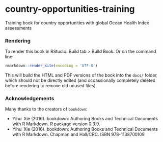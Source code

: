 # country-opportunities-training
Training book for country opportunities with global Ocean Health Index assessments


### Rendering

To render this book in RStudio: Build tab > Build Book. Or on the command line:

```R
rmarkdown::render_site(encoding = 'UTF-8')
````

This will build the HTML and PDF versions of the book into the `docs/` folder, which should not be directly edited (and occassionally completely deleted before rendering to remove old unused files). 

### Acknowledgements

Many thanks to the creators of `bookdown`: 

- Yihui Xie (2016). bookdown: Authoring Books and Technical Documents with R Markdown. R package version 0.3.9.
- Yihui Xie (2016). bookdown: Authoring Books and Technical Documents with R Markdown. Chapman and Hall/CRC. ISBN 978-1138700109

